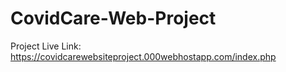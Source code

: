 # CovidCare-Web-Project

Project Live Link: https://covidcarewebsiteproject.000webhostapp.com/index.php
